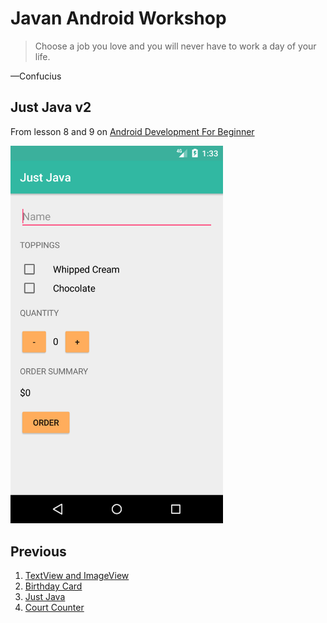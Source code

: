 # Javan Android Workshop

> Choose a job you love and you will never have to work a day of your life.

—Confucius

## Just Java v2

From lesson 8 and 9 on [Android Development For Beginner][udacity_link]

<img src="image.png" width="340">

## Previous

1. [TextView and ImageView][learn_1]
2. [Birthday Card][learn_2]
3. [Just Java][learn_3]
4. [Court Counter][learn_4]

[udacity_link]: https://www.udacity.com/course/android-development-for-beginners--ud837
[learn_1]: https://github.com/ramadani/JavanAndroidWorkshop/tree/text-image-view
[learn_2]: https://github.com/ramadani/JavanAndroidWorkshop/tree/birthday-card
[learn_3]: https://github.com/ramadani/JavanAndroidWorkshop/tree/3-just-java
[learn_4]: https://github.com/ramadani/JavanAndroidWorkshop/tree/4-court-counter
